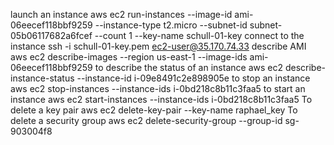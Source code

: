 launch an instance
aws ec2 run-instances --image-id ami-06eecef118bbf9259  --instance-type t2.micro --subnet-id subnet-05b06117682a6fcef --count 1 --key-name schull-01-key
connect to the instance
ssh -i schull-01-key.pem ec2-user@35.170.74.33
describe AMI
aws ec2 describe-images --region us-east-1 --image-ids ami-06eecef118bbf9259
to describe the status of an instance
aws ec2 describe-instance-status --instance-id i-09e8491c2e898905e
to stop an instance
aws ec2 stop-instances --instance-ids i-0bd218c8b11c3faa5
to start an instance
aws ec2 start-instances --instance-ids i-0bd218c8b11c3faa5
To delete a key pair 
aws ec2 delete-key-pair --key-name raphael_key
To delete a security group
aws ec2 delete-security-group --group-id sg-903004f8